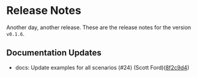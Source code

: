 # Release Notes
Another day, another release. These are the release notes for the version `v0.1.6`.

## Documentation Updates
* docs: Update examples for all scenarios (#24) (Scott Ford)([8f2c9d4](https://github.com/lacework/terraform-aws-cloudtrail/commit/8f2c9d4f70fe4b18481c4254228a18929056e418))
